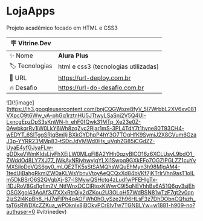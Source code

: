 # LojaApps

Projeto acadêmico focado em HTML e CSS3

| :placard: Vitrine.Dev |     |
| -------------  | --- |
| :sparkles: Nome        | **Alura Plus**
| :label: Tecnologias | html e css3 (tecnologias utilizadas)
| :rocket: URL         | https://url-deploy.com.br
| :fire: Desafio     | https://url-do-desafio.com.br

<!-- Inserir imagem com a #vitrinedev ao final do link -->
![](![image](https://lh3.googleusercontent.com/bnjCQGWoze8fyV_5I7WrbbL2XV6xv081VXpcO9t6Ww_vA-phGq1rztnHU5JTtwyLSaSnj2V5Q4Ul-LxncgEpzDpS3sKnWN-h_ehF0fQwk31MTp_Xe23e0Z-0AwbkqrRv1iW0LkY6Wh8zqZyc2Rjar1mS-3PL4TdY7t1hvne80T93CH4-wEDYT_6SlTggSRjqBmIljiBXkGYDhpP4hY3O7TOgHfK9SymiJ2X8GVum6GzaJ3p-YYRR23MMp83-tSDcJdVMWd0Hs_uVqhZG85iCGdZZ-UyaE4yfGJyaFLw-gDDkeVWmKldsLjyFhXEjLW0MLgFl8A2YHh0qzyBlCO16z6XCLUsvL9bdO1_ZWddOd8LY7XJ77_jWkAyNRiyhwvjqYLXi1Swpq9GXkEFo7OGZlPGLZZ1cuYvMXSiloDeVQS6gy0_mLQE2TK5sStSAMQhsWQuEhMyn3h98MlgAM4-1tedUjBahgRkmiZW0aKLWsYbnvVtoyAeQCQxXd84bVKf7jKTrIrVhn9asT1oILm5DkBSrO6S2QVqbXj-S7-lSMywQSHctq4zLudfwPFEHlgTx-i1DJRoV8Gd1gflm2V_NtfWnxDCCIRtpxKWwrC9I5gNEVhhBs6A51Q6gv3sjEhOSGXgol43AoAf3J7XXxRtrQjx2dZKou2U3OLoH57WdBSN81wTzF7gt2v0qn2jzS2l4KpBh8_HJ7qFIPh4qAOFWh0hO_ySze2h96HLsF3z7DhDObnCQfszh_taT6sRWDXcZZKua_wPOknIx8jBOkvPCr8lvTw7TGNBLYw=w1881-h909-no?authuser=0
#vitrinedev)


